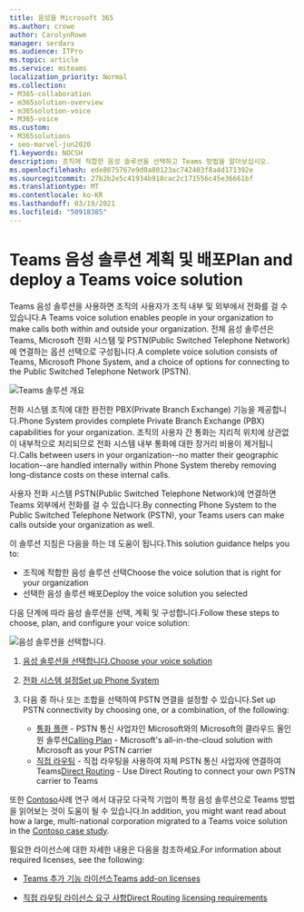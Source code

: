 ```yaml
---
title: 음성을 Microsoft 365
ms.author: crowe
author: CarolynRowe
manager: serdars
ms.audience: ITPro
ms.topic: article
ms.service: msteams
localization_priority: Normal
ms.collection:
- M365-collaboration
- m365solution-overview
- m365solution-voice
- M365-voice
ms.custom:
- M365solutions
- seo-marvel-jun2020
f1.keywords: NOCSH
description: 조직에 적합한 음성 솔루션을 선택하고 Teams 방법을 알아보십시오.
ms.openlocfilehash: ede8075767e9d0a80123ac742403f8a4d171392e
ms.sourcegitcommit: 27b2b2e5c41934b918cac2c171556c45e36661bf
ms.translationtype: MT
ms.contentlocale: ko-KR
ms.lasthandoff: 03/19/2021
ms.locfileid: "50918385"
---
```

# <a name="plan-and-deploy-a-teams-voice-solution"></a><span data-ttu-id="0f5c3-103">Teams 음성 솔루션 계획 및 배포</span><span class="sxs-lookup"><span data-stu-id="0f5c3-103">Plan and deploy a Teams voice solution</span></span>

<span data-ttu-id="0f5c3-104">Teams 음성 솔루션을 사용하면 조직의 사용자가 조직 내부 및 외부에서 전화를 걸 수 있습니다.</span><span class="sxs-lookup"><span data-stu-id="0f5c3-104">A Teams voice solution enables people in your organization to make calls both within and outside your organization.</span></span> <span data-ttu-id="0f5c3-105">전체 음성 솔루션은 Teams, Microsoft 전화 시스템 및 PSTN(Public Switched Telephone Network)에 연결하는 옵션 선택으로 구성됩니다.</span><span class="sxs-lookup"><span data-stu-id="0f5c3-105">A complete voice solution consists of Teams, Microsoft Phone System, and a choice of options for connecting to the Public Switched Telephone Network (PSTN).</span></span>

![Teams 솔루션 개요](..\media\solutions-architecture-center\voice-concepts.png)

<span data-ttu-id="0f5c3-107">전화 시스템 조직에 대한 완전한 PBX(Private Branch Exchange) 기능을 제공합니다.</span><span class="sxs-lookup"><span data-stu-id="0f5c3-107">Phone System provides complete Private Branch Exchange (PBX) capabilities for your organization.</span></span> <span data-ttu-id="0f5c3-108">조직의 사용자 간 통화는 지리적 위치에 상관없이 내부적으로 처리되므로 전화 시스템 내부 통화에 대한 장거리 비용이 제거됩니다.</span><span class="sxs-lookup"><span data-stu-id="0f5c3-108">Calls between users in your organization--no matter their geographic location--are handled internally within Phone System thereby removing long-distance costs on these internal calls.</span></span>  

<span data-ttu-id="0f5c3-109">사용자 전화 시스템 PSTN(Public Switched Telephone Network)에 연결하면 Teams 외부에서 전화를 걸 수 있습니다.</span><span class="sxs-lookup"><span data-stu-id="0f5c3-109">By connecting Phone System to the Public Switched Telephone Network (PSTN), your Teams users can make calls outside your organization as well.</span></span>

<span data-ttu-id="0f5c3-110">이 솔루션 지침은 다음을 하는 데 도움이 됩니다.</span><span class="sxs-lookup"><span data-stu-id="0f5c3-110">This solution guidance helps you to:</span></span>

- <span data-ttu-id="0f5c3-111">조직에 적합한 음성 솔루션 선택</span><span class="sxs-lookup"><span data-stu-id="0f5c3-111">Choose the voice solution that is right for your organization</span></span>
- <span data-ttu-id="0f5c3-112">선택한 음성 솔루션 배포</span><span class="sxs-lookup"><span data-stu-id="0f5c3-112">Deploy the voice solution you selected</span></span>

<span data-ttu-id="0f5c3-113">다음 단계에 따라 음성 솔루션을 선택, 계획 및 구성합니다.</span><span class="sxs-lookup"><span data-stu-id="0f5c3-113">Follow these steps to choose, plan, and configure your voice solution:</span></span>

![음성 솔루션을 선택합니다.](..\media\solutions-architecture-center\voice-solutions-overview-1.png)

1. [<span data-ttu-id="0f5c3-115">음성 솔루션을 선택합니다.</span><span class="sxs-lookup"><span data-stu-id="0f5c3-115">Choose your voice solution</span></span>](/MicrosoftTeams/cloud-voice-landing-page?bc=%2fmicrosoft-365%2fsolutions%2fbreadcrumb%2ftoc.json&toc=%2fmicrosoft-365%2fsolutions%2ftoc.json)

2. [<span data-ttu-id="0f5c3-116">전화 시스템 설정</span><span class="sxs-lookup"><span data-stu-id="0f5c3-116">Set up Phone System</span></span>](/microsoftteams/setting-up-your-phone-system?bc=%2fmicrosoft-365%2fsolutions%2fbreadcrumb%2ftoc.json&toc=%2fmicrosoft-365%2fsolutions%2ftoc.json)

3. <span data-ttu-id="0f5c3-117">다음 중 하나 또는 조합을 선택하여 PSTN 연결을 설정할 수 있습니다.</span><span class="sxs-lookup"><span data-stu-id="0f5c3-117">Set up PSTN connectivity by choosing one, or a combination, of the following:</span></span>
   - <span data-ttu-id="0f5c3-118">[통화 플랜](/microsoftteams/set-up-calling-plans?bc=%2fmicrosoft-365%2fsolutions%2fbreadcrumb%2ftoc.json&toc=%2fmicrosoft-365%2fsolutions%2ftoc.json) - PSTN 통신 사업자인 Microsoft와의 Microsoft의 클라우드 올인원 솔루션</span><span class="sxs-lookup"><span data-stu-id="0f5c3-118">[Calling Plan](/microsoftteams/set-up-calling-plans?bc=%2fmicrosoft-365%2fsolutions%2fbreadcrumb%2ftoc.json&toc=%2fmicrosoft-365%2fsolutions%2ftoc.json) - Microsoft's all-in-the-cloud solution with Microsoft as your PSTN carrier</span></span>
   - <span data-ttu-id="0f5c3-119">[직접 라우팅](/microsoftteams/direct-routing-configure?bc=%2fmicrosoft-365%2fsolutions%2fbreadcrumb%2ftoc.json&toc=%2fmicrosoft-365%2fsolutions%2ftoc.json) - 직접 라우팅을 사용하여 자체 PSTN 통신 사업자에 연결하여 Teams</span><span class="sxs-lookup"><span data-stu-id="0f5c3-119">[Direct Routing](/microsoftteams/direct-routing-configure?bc=%2fmicrosoft-365%2fsolutions%2fbreadcrumb%2ftoc.json&toc=%2fmicrosoft-365%2fsolutions%2ftoc.json) - Use Direct Routing to connect your own PSTN carrier to Teams</span></span> 

<span data-ttu-id="0f5c3-120">또한 [Contoso](/MicrosoftTeams/voice-case-study-overview?bc=%2fmicrosoft-365%2fsolutions%2fbreadcrumb%2ftoc.json&toc=%2fmicrosoft-365%2fsolutions%2ftoc.json)사례 연구 에서 대규모 다국적 기업이 특정 음성 솔루션으로 Teams 방법을 읽어보는 것이 도움이 될 수 있습니다.</span><span class="sxs-lookup"><span data-stu-id="0f5c3-120">In addition, you might want read about how a large, multi-national corporation migrated to a Teams voice solution in the [Contoso case study](/MicrosoftTeams/voice-case-study-overview?bc=%2fmicrosoft-365%2fsolutions%2fbreadcrumb%2ftoc.json&toc=%2fmicrosoft-365%2fsolutions%2ftoc.json).</span></span>

<span data-ttu-id="0f5c3-121">필요한 라이선스에 대한 자세한 내용은 다음을 참조하세요.</span><span class="sxs-lookup"><span data-stu-id="0f5c3-121">For information about required licenses, see the following:</span></span>

- [<span data-ttu-id="0f5c3-122">Teams 추가 기능 라이선스</span><span class="sxs-lookup"><span data-stu-id="0f5c3-122">Teams add-on licenses</span></span>](/microsoftteams/teams-add-on-licensing/microsoft-teams-add-on-licensing?bc=%2fmicrosoft-365%2fsolutions%2fbreadcrumb%2ftoc.json&tabs=enterprise#what-voice-features-are-available-with-my-plan/toc.json)

- [<span data-ttu-id="0f5c3-123">직접 라우팅 라이선스 요구 사항</span><span class="sxs-lookup"><span data-stu-id="0f5c3-123">Direct Routing licensing requirements</span></span>](/microsoftteams/direct-routing-plan?bc=%2fmicrosoft-365%2fsolutions%2fbreadcrumb%2ftoc.json#licensing-and-other-requirements/toc.json)